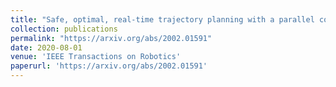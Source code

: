 ```yaml
---
title: "Safe, optimal, real-time trajectory planning with a parallel constrained bernstein algorithm"
collection: publications
permalink: "https://arxiv.org/abs/2002.01591"
date: 2020-08-01
venue: 'IEEE Transactions on Robotics'
paperurl: 'https://arxiv.org/abs/2002.01591'
---
```

